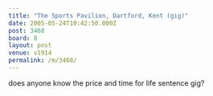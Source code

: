 ```yaml
---
title: "The Sports Pavilion, Dartford, Kent (gig)"
date: 2005-05-24T10:42:50.000Z
post: 3468
board: 8
layout: post
venue: v1914
permalink: /m/3468/
---
```

does anyone know the price and time for life sentence gig?

